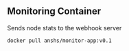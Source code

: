## Monitoring Container
Sends node stats to the webhook server

```
docker pull anshs/monitor-app:v0.1
```
